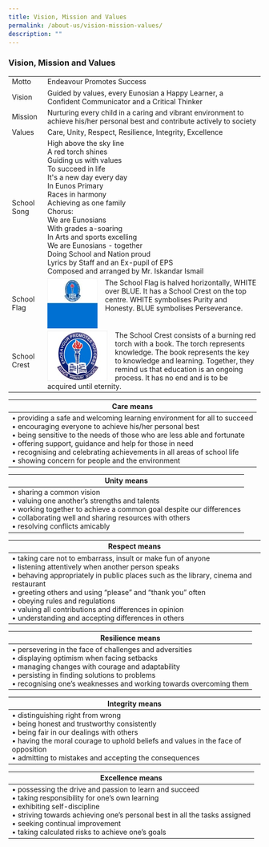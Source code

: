 ```yaml
---
title: Vision, Mission and Values
permalink: /about-us/vision-mission-values/
description: ""
---
```

### Vision, Mission and Values

|  |  |
|---|---|
| Motto | Endeavour Promotes Success |
| Vision | Guided by values, every Eunosian a Happy Learner, a Confident Communicator and a Critical Thinker |
| Mission | Nurturing every child in a caring and vibrant environment to achieve his/her personal best and contribute actively to society |
| Values | Care, Unity, Respect, Resilience, Integrity, Excellence |
| School Song | High above the sky line<br>A red torch shines<br>Guiding us with values<br>To succeed in life<br>It's a new day every day<br>In Eunos Primary<br>Races in harmony<br>Achieving as one family<br>Chorus:<br>We are Eunosians<br>With grades a-soaring<br>In Arts and sports excelling<br>We are Eunosians - together<br>Doing School and Nation proud<br>Lyrics by Staff and an Ex-pupil of EPS<br>Composed and arranged by Mr. Iskandar Ismail |
| School Flag | <img src="/images/vmv1.png" style="width:100px;height:100px;margin-right:15px;" align = "left">The School Flag is halved horizontally, WHITE over BLUE. It has a School Crest on the top centre. WHITE symbolises Purity and Honesty. BLUE symbolises Perseverance. |
| School Crest | <img src="/images/vmv2.png" style="width:120px;height:100px;margin-right:15px;" align = "left">The School Crest consists of a burning red torch with a book. The torch represents knowledge. The book represents the key to knowledge and learning. Together, they remind us that education is an ongoing process. It has no end and is to be acquired until eternity.  |

| Care means |
|---|
| • providing a safe and welcoming learning environment for all to succeed<br>• encouraging everyone to achieve his/her personal best<br>• being sensitive to the needs of those who are less able and fortunate<br>• offering support, guidance and help for those in need<br>• recognising and celebrating achievements in all areas of school life<br>• showing concern for people and the environment |

| Unity means |
|---|
| • sharing a common vision<br>• valuing one another’s strengths and talents<br>• working together to achieve a common goal despite our differences<br>• collaborating well and sharing resources with others<br>• resolving conflicts amicably |

| Respect means |
|---|
| • taking care not to embarrass, insult or make fun of anyone<br>• listening attentively when another person speaks<br>• behaving appropriately in public places such as the library, cinema and restaurant<br>• greeting others and  using “please” and “thank you” often<br>• obeying rules and regulations<br>• valuing all contributions and differences in opinion<br>• understanding and accepting differences in others |

| Resilience means |
|---|
| • persevering in the face of challenges and adversities<br>• displaying optimism when facing setbacks<br>• managing changes with courage and adaptability<br>• persisting in finding solutions to problems<br>• recognising one’s weaknesses and working towards overcoming them |

| Integrity means |
|---|
| • distinguishing right from wrong<br>• being honest and trustworthy consistently<br>• being fair in our dealings with others<br>• having the moral courage to uphold beliefs and values in the face of opposition<br>• admitting to mistakes and accepting the consequences |

| Excellence means |
|---|
| • possessing the drive and passion to learn and succeed<br>• taking responsibility for one’s own learning<br>• exhibiting self-discipline<br>• striving towards achieving one’s personal best in all the tasks assigned<br>• seeking continual improvement<br>• taking calculated risks to achieve one’s goals |


